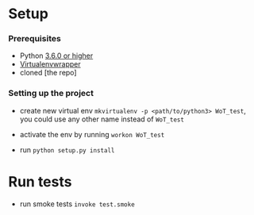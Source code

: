 # Setup
### Prerequisites
- Python [3.6.0 or higher](https://www.python.org/downloads/)
- [Virtualenvwrapper](https://virtualenvwrapper.readthedocs.io/en/latest/)
- cloned [the repo]

### Setting up the project
- create new virtual env `mkvirtualenv -p <path/to/python3> WoT_test`,
you could use any other name instead of `WoT_test`

- activate the env by running `workon WoT_test`
- run `python setup.py install`


# Run tests
- run smoke tests `invoke test.smoke`